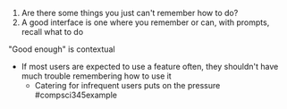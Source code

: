 1. Are there some things you just can't remember how to do?
2. A good interface is one where you remember or can, with prompts, recall what to do

"Good enough" is contextual
- If most users are expected to use a feature often, they shouldn't have much trouble remembering how to use it
	- Catering for infrequent users puts on the pressure
#compsci345example 
